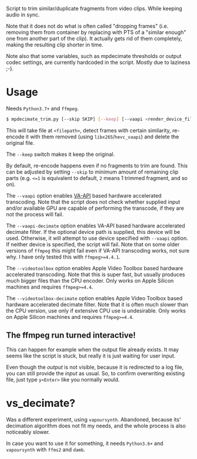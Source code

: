 Script to trim similar/duplicate fragments from video clips. While keeping audio in sync.

Note that it does not do what is often called "dropping frames" (i.e. removing them from container by replacing with PTS of a "similar enough" one from another part of the clip). It actually gets rid of them completely, making the resulting clip shorter in time.

Note also that some variables, such as mpdecimate thresholds or output codec settings, are currently hardcoded in the script. Mostly due to laziness ;-).

# Usage

Needs `Python3.7+` and `ffmpeg`.

```bash
$ mpdecimate_trim.py [--skip SKIP] [--keep] [--vaapi <render_device_filepath>] [--vaapi-decimate [render_device_filepath]] <filepath>
```

This will take file at `<filepath>`, detect frames with certain similarity, re-encode it with them removed (using `libx265`/`hevc_vaapi`) and delete the original file.

The `--keep` switch makes it keep the original.

By default, re-encode happens even if no fragments to trim are found. This can be adjusted by setting `--skip` to minimum amount of remaining clip parts (e.g. `<=1` is equivalent to default, `2` means 1 trimmed fragment, and so on).

The `--vaapi` option enables [VA-API](https://trac.ffmpeg.org/wiki/Hardware/VAAPI) based hardware accelerated transcoding. Note that the script does not check whether supplied input and/or available GPU are capable of performing the transcode, if they are not the process will fail.

The `--vaapi-decimate` option enables VA-API based hardware accelerated decimate filter. If the optional device path is supplied, this device will be used. Otherwise, it will attempt to use device specified with `--vaapi` option. If neither device is specified, the script will fail. Note that on some older versions of `ffmpeg` this might fail even if VA-API transcoding works, not sure why. I have only tested this with `ffmpeg>=4.4.1`.

The `--videotoolbox` option enables Apple Video Toolbox based hardware accelerated transcoding. Note that this is super fast, but usually produces much bigger files than the CPU encoder. Only works on Apple Silicon machines and requires `ffmpeg>=4.4`.

The `--videotoolbox-decimate` option enables Apple Video Toolbox based hardware accelerated decimate filter. Note that it is often much slower than the CPU version, use only if extensive CPU use is undesirable. Only works on Apple Silicon machines and requires `ffmpeg>=4.4`.

## The ffmpeg run turned interactive!

This can happen for example when the output file already exists. It may seems like the script is stuck, but really it is just waiting for user input.

Even though the _output_ is not visible, because it is redirected to a log file, you can still provide the _input_ as usual. So, to confirm overwriting existing file, just type `y<Enter>` like you normally would.

# vs_decimate?

Was a different experiment, using `vapoursynth`. Abandoned, because its' decimation algorithm does not fit my needs, and the whole process is also noticeably slower.

In case you want to use it for something, it needs `Python3.6+` and `vapoursynth` with `ffms2` and `damb`.
